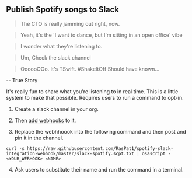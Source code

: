 Publish Spotify songs to Slack
------------------------------
> The CTO is really jamming out right, now.

> Yeah, it's the 'I want to dance, but I'm sitting in an open office' vibe

> I wonder what they're listening to.

> Um, Check the slack channel
  
> OooooOOo. It's TSwift. #ShakeItOff Should have known...

-- True Story

It's really fun to share what you're listening to in real time.  This is a little system to make that possible. Requires users to run a command to opt-in.

1) Create a slack channel in your org.
2) Then [add webhooks](https://api.slack.com/messaging/webhooks#enable_webhooks) to it.

3) Replace the webhhoook into the following command and then post and pin it in the channel.
```
curl -s https://raw.githubusercontent.com/RasPat1/spotify-slack-integration-webhook/master/slack-spotify.scpt.txt | osascript - <YOUR_WEBHOOK> <NAME>
```
4) Ask users to substitute their name and run the command in a terminal.
